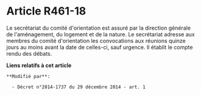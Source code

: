 # Article R461-18

Le secrétariat du comité d'orientation est assuré par la direction générale de l'aménagement, du logement et de la nature. Le
secrétariat adresse aux membres du comité d'orientation les convocations aux réunions quinze jours au moins avant la date de
celles-ci, sauf urgence. Il établit le compte rendu des débats.

**Liens relatifs à cet article**

	**Modifié par**:

	  - Décret n°2014-1737 du 29 décembre 2014 - art. 1
